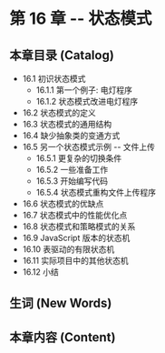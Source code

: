 # 第 16 章 -- 状态模式

## 本章目录 (Catalog)
- 16.1 初识状态模式
    + 16.1.1 第一个例子: 电灯程序
    + 16.1.2 状态模式改进电灯程序
- 16.2 状态模式的定义
- 16.3 状态模式的通用结构
- 16.4 缺少抽象类的变通方式
- 16.5 另一个状态模式示例 -- 文件上传
    + 16.5.1 更复杂的切换条件
    + 16.5.2 一些准备工作
    + 16.5.3 开始编写代码
    + 16.5.4 状态模式重构文件上传程序
- 16.6 状态模式的优缺点
- 16.7 状态模式中的性能优化点
- 16.8 状态模式和策略模式的关系
- 16.9 JavaScript 版本的状态机
- 16.10 表驱动的有限状态机
- 16.11 实际项目中的其他状态机
- 16.12 小结


## 生词 (New Words)



## 本章内容 (Content)